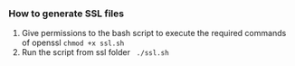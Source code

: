 ### How to generate SSL files
1. Give permissions to the bash script to execute the required commands of openssl ```chmod +x ssl.sh```
2. Run the script from ssl folder ``` ./ssl.sh```